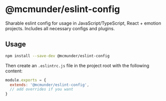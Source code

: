 # @mcmunder/eslint-config

Sharable eslint config for usage in JavaScript/TypeScript, React + emotion projects. Includes all necessary configs and plugins.

## Usage

```bash
npm install --save-dev @mcmunder/eslint-config
```

Then create an `.eslintrc.js` file in the project root with the following content:

```js
module.exports = {
  extends: '@mcmunder/eslint-config',
  // add overrides if you want
}
```